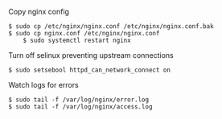 
Copy nginx config 

	$ sudo cp /etc/nginx/nginx.conf /etc/nginx/nginx.conf.bak 
	$ sudo cp nginx.conf /etc/nginx/nginx.conf
        $ sudo systemctl restart nginx

Turn off selinux preventing upstream connections

	$ sudo setsebool httpd_can_network_connect on

Watch logs for errors

	$ sudo tail -f /var/log/nginx/error.log
	$ sudo tail -f /var/log/nginx/access.log
